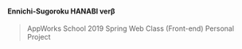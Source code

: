 #### Ennichi-Sugoroku HANABI verβ

> AppWorks School 2019 Spring Web Class (Front-end) Personal Project